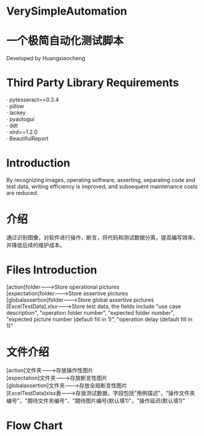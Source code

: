 # VerySimpleAutomation
# 一个极简自动化测试脚本  
Developed by Huangxiaocheng  
# Third Party Library Requirements
· pytesseract==0.3.4  
· pillow  
· lackey  
· pyautogui  
· ddt  
· xlrd==1.2.0  
· BeautifulReport  
# Introduction
By recognizing images, operating software, asserting, separating code and test data, writing efficiency is improved, and subsequent maintenance costs are reduced.
# 介绍
通过识别图像，对软件进行操作，断言，将代码和测试数据分离，提高编写效率，并降低后续的维护成本。
# Files Introduction
[action]folder--->Store operational pictures  
[expectation]folder--->Store assertive pictures  
[globalassertion]folder--->Store global assertive pictures  
[ExcelTestData].xlsx--->Store test data, the fields include "use case description", "operation folder number", "expected folder number", "expected picture number (default fill in 1)", "operation delay (default fill in 1)"  
# 文件介绍
[action]文件夹--->存放操作性图片  
[expectation]文件夹--->存放断言性图片  
[globalassertion]文件夹--->存放全局断言性图片  
[ExcelTestData]xlsx表--->存放测试数据，字段包括"用例描述"，"操作文件夹编号"，"期待文件夹编号"，"期待图片编号(默认填1)"，"操作延迟(默认填1)"  
# Flow Chart
